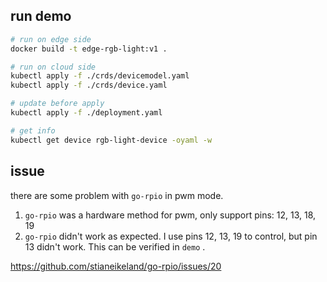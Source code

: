## run demo

``` BASH
# run on edge side
docker build -t edge-rgb-light:v1 .

# run on cloud side
kubectl apply -f ./crds/devicemodel.yaml
kubectl apply -f ./crds/device.yaml

# update before apply
kubectl apply -f ./deployment.yaml

# get info
kubectl get device rgb-light-device -oyaml -w
```

## issue

there are some problem with `go-rpio` in pwm mode.

1. `go-rpio` was a hardware method for pwm, only support pins: 12, 13, 18, 19
2. `go-rpio` didn't work as expected. I use pins 12, 13, 19 to control, but pin 13 didn't work. This can be verified in `demo` .

https://github.com/stianeikeland/go-rpio/issues/20
